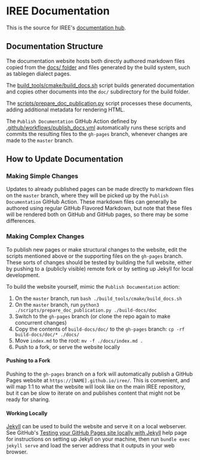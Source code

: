 # IREE Documentation

This is the source for IREE's
[documentation hub](https://google.github.io/iree).

## Documentation Structure

The documentation website hosts both directly authored markdown files copied
from the [docs/ folder](https://github.com/google/iree/tree/master/docs) and
files generated by the build system, such as tablegen dialect pages.

The
[build_tools/cmake/build_docs.sh](https://github.com/google/iree/blob/master/build_tools/cmake/build_docs.sh)
script builds generated documentation and copies other documents into the `doc/`
subdirectory for the build folder.

The
[scripts/prepare_doc_publication.py](https://github.com/google/iree/blob/master/scripts/prepare_doc_publication.py)
script processes these documents, adding additional metadata for rendering HTML.

The `Publish Documentation` GitHub Action defined by
[.github/workflows/publish_docs.yml](https://github.com/google/iree/blob/master/.github/workflows/publish_docs.yml)
automatically runs these scripts and commits the resulting files to the
`gh-pages` branch, whenever changes are made to the `master` branch.

## How to Update Documentation

### Making Simple Changes

Updates to already published pages can be made directly to markdown files on the
`master` branch, where they will be picked up by the `Publish Documentation`
GitHub Action. These markdown files can generally be authored using regular
GitHub Flavored Markdown, but note that these files will be rendered both on
GitHub and GitHub pages, so there may be some differences.

### Making Complex Changes

To publish new pages or make structural changes to the website, edit the scripts
mentioned above or the supporting files on the `gh-pages` branch. These sorts of
changes should be tested by building the full website, either by pushing to a
(publicly visible) remote fork or by setting up Jekyll for local development.

To build the website yourself, mimic the `Publish Documentation` action:

1.  On the `master` branch, run `bash ./build_tools/cmake/build_docs.sh`
2.  On the `master` branch, run `python3 ./scripts/prepare_doc_publication.py ./build-docs/doc`
3.  Switch to the `gh-pages` branch (or clone the repo again to make concurrent changes)
4.  Copy the contents of `build-docs/doc/` to the `gh-pages` branch: `cp -rf build-docs/doc/* ./docs/`
5.  Move `index.md` to the root: `mv -f ./docs/index.md .`
6.  Push to a fork, or serve the website locally

#### Pushing to a Fork

Pushing to the `gh-pages` branch on a fork will automatically publish a GitHub
Pages website at `https://[NAME].github.io/iree/`. This is convenient, and will
map 1:1 to what the website will look like on the main IREE repository, but it
can be slow to iterate on and publishes content that might not be ready for
sharing.

#### Working Locally

[Jekyll](https://jekyllrb.com/) can be used to build the website and serve it
on a local webserver. See GitHub's
[Testing your GitHub Pages site locally with Jekyll](https://help.github.com/en/github/working-with-github-pages/testing-your-github-pages-site-locally-with-jekyll)
help page for instructions on setting up Jekyll on your machine, then run
`bundle exec jekyll serve` and load the server address that it outputs in your
web browser.
